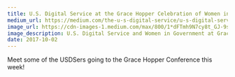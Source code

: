 ```yaml
---
title: U.S. Digital Service at the Grace Hopper Celebration of Women in Computing
medium_url: https://medium.com/the-u-s-digital-service/u-s-digital-service-at-the-grace-hopper-celebration-of-women-in-computing-e78099d6ef99
image_url: https://cdn-images-1.medium.com/max/800/1*dFTmh9N7cy8t_GJ-9smdFQ.jpeg
image_description: U.S. Digital Service and Women in Government at Grace Hopper 2016
date: 2017-10-02
---
```


Meet some of the USDSers going to the Grace Hopper Conference this week!
